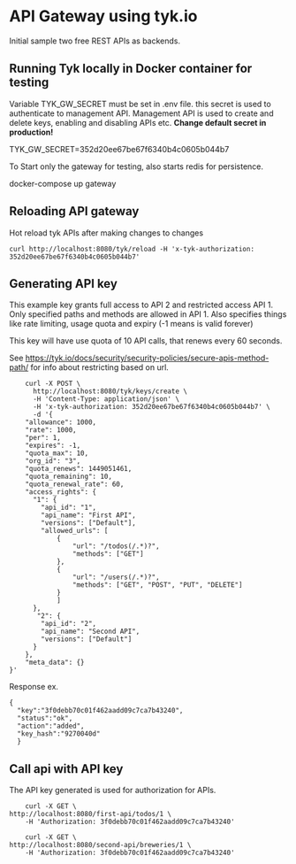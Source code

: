 # API Gateway using tyk.io

Initial sample two free REST APIs as backends. 


## Running Tyk locally in Docker container for testing

Variable TYK_GW_SECRET must be set in .env file. this secret is used to authenticate to management API.
Management API is used to create and delete keys, enabling and disabling APIs etc.
**Change default secret in production!**

  TYK_GW_SECRET=352d20ee67be67f6340b4c0605b044b7


To Start only the gateway for testing, also starts redis for persistence.

  docker-compose up gateway



## Reloading API gateway

Hot reload tyk APIs after making changes to changes

    curl http://localhost:8080/tyk/reload -H 'x-tyk-authorization: 352d20ee67be67f6340b4c0605b044b7'


## Generating API key

This example key grants full access to API 2 and restricted access API 1. Only specified paths and methods are allowed in API 1. Also specifies things like rate limiting, usage quota and expiry (-1 means is valid forever)

This key will have use quota of 10 API calls, that renews every 60 seconds.

See https://tyk.io/docs/security/security-policies/secure-apis-method-path/ for info about restricting based on url.


```
    curl -X POST \
      http://localhost:8080/tyk/keys/create \
      -H 'Content-Type: application/json' \
      -H 'x-tyk-authorization: 352d20ee67be67f6340b4c0605b044b7' \
      -d '{
    "allowance": 1000,
    "rate": 1000,
    "per": 1,
    "expires": -1,
    "quota_max": 10,
    "org_id": "3",
    "quota_renews": 1449051461,
    "quota_remaining": 10,
    "quota_renewal_rate": 60,
    "access_rights": {
      "1": {
        "api_id": "1",
        "api_name": "First API",
        "versions": ["Default"],
        "allowed_urls": [
        	{
        		"url": "/todos(/.*)?",
        		"methods": ["GET"]
        	},
        	{
        		"url": "/users(/.*)?",
        		"methods": ["GET", "POST", "PUT", "DELETE"]
        	}
        	]
      },
       "2": {
        "api_id": "2",
        "api_name": "Second API",
        "versions": ["Default"]
      }
    },
    "meta_data": {}
}'
```

Response ex.

    {
      "key":"3f0debb70c01f462aadd09c7ca7b43240",
      "status":"ok",
      "action":"added",
      "key_hash":"9270040d"
      }

## Call api with API key

The API key generated is used for authorization for APIs. 
```
    curl -X GET \
http://localhost:8080/first-api/todos/1 \
    -H 'Authorization: 3f0debb70c01f462aadd09c7ca7b43240' 

    curl -X GET \
http://localhost:8080/second-api/breweries/1 \
    -H 'Authorization: 3f0debb70c01f462aadd09c7ca7b43240' 
```